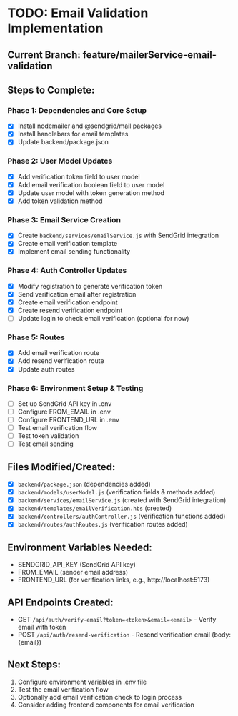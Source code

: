# TODO: Email Validation Implementation

## Current Branch: feature/mailerService-email-validation

## Steps to Complete:

### Phase 1: Dependencies and Core Setup
- [x] Install nodemailer and @sendgrid/mail packages
- [x] Install handlebars for email templates
- [x] Update backend/package.json

### Phase 2: User Model Updates
- [x] Add verification token field to user model
- [x] Add email verification boolean field to user model
- [x] Update user model with token generation method
- [x] Add token validation method

### Phase 3: Email Service Creation
- [x] Create `backend/services/emailService.js` with SendGrid integration
- [x] Create email verification template
- [x] Implement email sending functionality

### Phase 4: Auth Controller Updates
- [x] Modify registration to generate verification token
- [x] Send verification email after registration
- [x] Create email verification endpoint
- [x] Create resend verification endpoint
- [ ] Update login to check email verification (optional for now)

### Phase 5: Routes
- [x] Add email verification route
- [x] Add resend verification route
- [x] Update auth routes

### Phase 6: Environment Setup & Testing
- [ ] Set up SendGrid API key in .env
- [ ] Configure FROM_EMAIL in .env
- [ ] Configure FRONTEND_URL in .env
- [ ] Test email verification flow
- [ ] Test token validation
- [ ] Test email sending

## Files Modified/Created:
- [x] `backend/package.json` (dependencies added)
- [x] `backend/models/userModel.js` (verification fields & methods added)
- [x] `backend/services/emailService.js` (created with SendGrid integration)
- [x] `backend/templates/emailVerification.hbs` (created)
- [x] `backend/controllers/authController.js` (verification functions added)
- [x] `backend/routes/authRoutes.js` (verification routes added)

## Environment Variables Needed:
- SENDGRID_API_KEY (SendGrid API key)
- FROM_EMAIL (sender email address)
- FRONTEND_URL (for verification links, e.g., http://localhost:5173)

## API Endpoints Created:
- GET `/api/auth/verify-email?token=<token>&email=<email>` - Verify email with token
- POST `/api/auth/resend-verification` - Resend verification email (body: {email})

## Next Steps:
1. Configure environment variables in .env file
2. Test the email verification flow
3. Optionally add email verification check to login process
4. Consider adding frontend components for email verification
